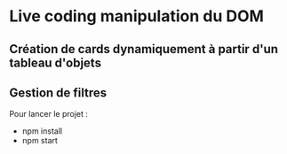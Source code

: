 # Live coding manipulation du DOM

## Création de cards dynamiquement à partir d'un tableau d'objets

## Gestion de filtres

Pour lancer le projet :

- npm install
- npm start
